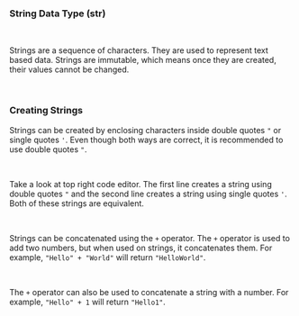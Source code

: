 ### String Data Type (str)

<br />

Strings are a sequence of characters. They are used to represent text based data. Strings are immutable, which means once they are created, their values cannot be changed.

<br />

### Creating Strings

Strings can be created by enclosing characters inside double quotes `"` or single quotes `'`. Even though both ways are correct, it is recommended to use double quotes `"`.

<br />

Take a look at top right code editor. The first line creates a string using double quotes `"` and the second line creates a string using single quotes `'`. Both of these strings are equivalent.

<br />

Strings can be concatenated using the `+` operator. The `+` operator is used to add two numbers, but when used on strings, it concatenates them. For example, `"Hello" + "World"` will return `"HelloWorld"`.

<br />

The `+` operator can also be used to concatenate a string with a number. For example, `"Hello" + 1` will return `"Hello1"`.

<br />
